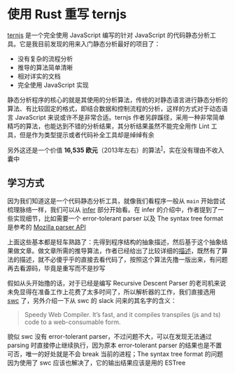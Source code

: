 # 使用 Rust 重写 ternjs

[ternjs](https://ternjs.ne) 是一个完全使用 JavaScript 编写的针对 JavaScript 的代码静态分析工具。它是我目前发现的用来入门静态分析最好的项目了：

- 没有复杂的流程分析
- 推导的算法简单清晰
- 相对详实的文档
- 完全使用 JavaScript 实现

静态分析程序的核心的就是其使用的分析算法，传统的对静态语言进行静态分析的算法、有比较固定的格式，即结合数据和控制流程的分析，这样的方式对于动态语言 JavaScript 来说或许不是非常合适。ternjs 作者另辟蹊径，采用一种非常简单精巧的算法，也能达到不错的分析结果，其分析结果虽然不能完全用作 Lint 工具，但是作为类型提示或者代码补全工具却是绰绰有余

另外这还是一个价值 **16,535 欧元**（2013年左右）的算法<sup><a href="https://www.indiegogo.com/projects/tern-intelligent-javascript-editing#/" target="_blank">1</a></sup>，实在没有理由不收入囊中

## 学习方式

因为我们知道这是一个代码静态分析工具，就像我们看程序一般从 `main` 开始尝试梳理脉络一样，我们可以从 [infer](https://ternjs.net/doc/manual.html#infer) 部分开始看。在 infer 的介绍中，作者提到了一些实现细节，比如需要一个 error-tolerant parser 以及 The syntax tree format 是参考的 [Mozilla parser API](https://developer.mozilla.org/en-US/docs/SpiderMonkey/Parser_API)

上面这些基本都是轻车熟路了：先得到程序结构的抽象描述，然后基于这个抽象结果做文章。做文章所需的推导算法，作者已经给出了比较详细的[描述](https://marijnhaverbeke.nl/blog/tern.html)，既然有了算法的描述，就不必傻乎乎的直接去看代码了，按照这个算法先撸一版出来，有问题再去看源码，毕竟是重写而不是抄写

假如从头开始撸的话，对于已经是编写 Recursive Descent Parser 的老司机来说未免显得在准备工作上花费了太多时间了，所以解析器的工作，我们直接选用 [swc](https://github.com/swc-project/swc) 了，另外介绍一下从 swc 的 slack 问来的其名字的含义：

> Speedy Web Compiler. It’s fast, and it compiles transpiles (js and ts) code to a web-consumable form.

貌似 swc 没有 error-tolerant parser，不过问题不大，可以在发现无法通过 parsing 时直接停止继续执行，因为原本 error-tolerant parser 的结果也是不置可否，唯一的好处就是不会 break 当前的进程；The syntax tree format 的问题因为使用了 swc 应该也解决了，它的输出结果应该是用的 ESTree



